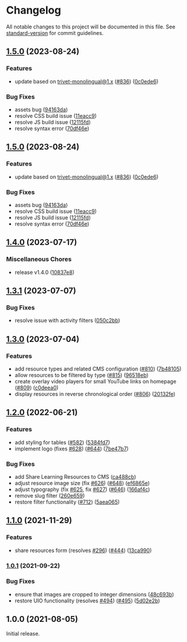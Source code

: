 # Changelog

All notable changes to this project will be documented in this file. See [standard-version](https://github.com/conventional-changelog/standard-version) for commit guidelines.

## [1.5.0](https://github.com/codelearncreate/weavly.org/compare/v1.4.0...v1.5.0) (2023-08-24)


### Features

* update based on trivet-monolingual@1.x ([#836](https://github.com/codelearncreate/weavly.org/issues/836)) ([0c0ede6](https://github.com/codelearncreate/weavly.org/commit/0c0ede6222190024b9eb6971c8b71c7262771dda))


### Bug Fixes

* assets bug ([94163da](https://github.com/codelearncreate/weavly.org/commit/94163da24b35e264e4d6abcdfe3e2ed99b106ee7))
* resolve CSS build issue ([11eacc9](https://github.com/codelearncreate/weavly.org/commit/11eacc9340727f4eb0f46a248799064168791b96))
* resolve JS build issue ([12115fd](https://github.com/codelearncreate/weavly.org/commit/12115fd223520523e9135962f2c129240f209aa6))
* resolve syntax error ([70df46e](https://github.com/codelearncreate/weavly.org/commit/70df46ea7d56230cac837d38ff6a7f79bf483b91))

## [1.5.0](https://github.com/codelearncreate/weavly.org/compare/v1.4.0...v1.5.0) (2023-08-24)


### Features

* update based on trivet-monolingual@1.x ([#836](https://github.com/codelearncreate/weavly.org/issues/836)) ([0c0ede6](https://github.com/codelearncreate/weavly.org/commit/0c0ede6222190024b9eb6971c8b71c7262771dda))


### Bug Fixes

* assets bug ([94163da](https://github.com/codelearncreate/weavly.org/commit/94163da24b35e264e4d6abcdfe3e2ed99b106ee7))
* resolve CSS build issue ([11eacc9](https://github.com/codelearncreate/weavly.org/commit/11eacc9340727f4eb0f46a248799064168791b96))
* resolve JS build issue ([12115fd](https://github.com/codelearncreate/weavly.org/commit/12115fd223520523e9135962f2c129240f209aa6))
* resolve syntax error ([70df46e](https://github.com/codelearncreate/weavly.org/commit/70df46ea7d56230cac837d38ff6a7f79bf483b91))

## [1.4.0](https://github.com/codelearncreate/weavly.org/compare/v1.3.1...v1.4.0) (2023-07-17)


### Miscellaneous Chores

* release v1.4.0 ([10837e8](https://github.com/codelearncreate/weavly.org/commit/10837e811d3d5fd800a746c616bb9cb186cbc35c))

## [1.3.1](https://github.com/codelearncreate/weavly.org/compare/v1.3.0...v1.3.1) (2023-07-07)


### Bug Fixes

* resolve issue with activity filters ([050c2bb](https://github.com/codelearncreate/weavly.org/commit/050c2bb9fc9bd3cc56e5861cee27e2008e5cfbac))

## [1.3.0](https://github.com/codelearncreate/weavly.org/compare/v1.2.0...v1.3.0) (2023-07-04)


### Features

* add resource types and related CMS configuration ([#810](https://github.com/codelearncreate/weavly.org/issues/810)) ([7b48105](https://github.com/codelearncreate/weavly.org/commit/7b4810580d1fd40cefb8d29c5510d2399590939c))
* allow resources to be filtered by type ([#815](https://github.com/codelearncreate/weavly.org/issues/815)) ([96518eb](https://github.com/codelearncreate/weavly.org/commit/96518eb0c2a54f1fb040e9f789b43d8278f25cd2))
* create overlay video players for small YouTube links on homepage ([#809](https://github.com/codelearncreate/weavly.org/issues/809)) ([c0deea0](https://github.com/codelearncreate/weavly.org/commit/c0deea062b48c0ff1b59f602a288059fe128390c))
* display resources in reverse chronological order ([#806](https://github.com/codelearncreate/weavly.org/issues/806)) ([20132fe](https://github.com/codelearncreate/weavly.org/commit/20132feac1e7600908ed735bfa698cf49a7caa0c))

## [1.2.0](https://www.github.com/codelearncreate/weavly.org/compare/v1.1.0...v1.2.0) (2022-06-21)


### Features

* add styling for tables ([#582](https://www.github.com/codelearncreate/weavly.org/issues/582)) ([5384fd7](https://www.github.com/codelearncreate/weavly.org/commit/5384fd77e793f50ca80c1749ff3a2729c402fe9f))
* implement logo (fixes [#628](https://www.github.com/codelearncreate/weavly.org/issues/628)) ([#644](https://www.github.com/codelearncreate/weavly.org/issues/644)) ([7be47b7](https://www.github.com/codelearncreate/weavly.org/commit/7be47b7e81b2c96f3cab765752cf0d4d1bbc8dea))


### Bug Fixes

* add Share Learning Resources to CMS ([ca488cb](https://www.github.com/codelearncreate/weavly.org/commit/ca488cb48a912dacc8e4c863a5a010d619724ebc))
* adjust resource image size (fix [#626](https://www.github.com/codelearncreate/weavly.org/issues/626)) ([#648](https://www.github.com/codelearncreate/weavly.org/issues/648)) ([ef6865e](https://www.github.com/codelearncreate/weavly.org/commit/ef6865efc9cd090f283c423aa3ac2742cdac8bd7))
* adjust typography (fix [#625](https://www.github.com/codelearncreate/weavly.org/issues/625), fix [#627](https://www.github.com/codelearncreate/weavly.org/issues/627)) ([#646](https://www.github.com/codelearncreate/weavly.org/issues/646)) ([166af4c](https://www.github.com/codelearncreate/weavly.org/commit/166af4ca9cb239d69881c8784a76a768a9fceb9c))
* remove slug filter ([260e659](https://www.github.com/codelearncreate/weavly.org/commit/260e6597fc416ae423448bb75741c3fa5c0b2e07))
* restore filter functionality ([#712](https://www.github.com/codelearncreate/weavly.org/issues/712)) ([5aea065](https://www.github.com/codelearncreate/weavly.org/commit/5aea0654cdf02d89945f1244924a29ad72a801b7))

## [1.1.0](https://www.github.com/codelearncreate/weavly.org/compare/v1.0.1...v1.1.0) (2021-11-29)


### Features

* share resources form (resolves [#296](https://www.github.com/codelearncreate/weavly.org/issues/296)) ([#444](https://www.github.com/codelearncreate/weavly.org/issues/444)) ([13ca990](https://www.github.com/codelearncreate/weavly.org/commit/13ca990fc82eae284a6833bb9997ecd5de45e01b))

### [1.0.1](https://www.github.com/codelearncreate/weavly.org/compare/v1.0.0...v1.0.1) (2021-09-22)


### Bug Fixes

* ensure that images are cropped to integer dimensions ([48c693b](https://www.github.com/codelearncreate/weavly.org/commit/48c693bcb301ac2fe2eaaacdcd0b8736732c7d96))
* restore UIO functionality (resolves [#494](https://www.github.com/codelearncreate/weavly.org/issues/494)) ([#495](https://www.github.com/codelearncreate/weavly.org/issues/495)) ([5d02e2b](https://www.github.com/codelearncreate/weavly.org/commit/5d02e2b4d54b7362a5cbff8ade330ea82525368c))

## 1.0.0 (2021-08-05)

Initial release.
